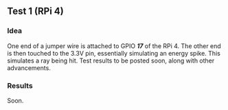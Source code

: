 ## Test 1 (RPi 4)

### Idea

One end of a jumper wire is attached to GPIO **_17_** of the RPi 4. The other end is then touched to the 3.3V pin, essentially 
simulating an energy spike. This simulates a ray being hit. Test results to be posted soon, along with other advancements.

### Results

Soon.
